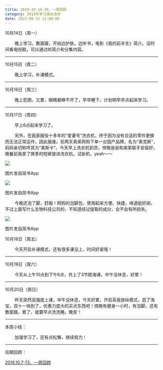 ```yaml
---
title: 2019-10-14-20，一周回顾
category: 2019年学习成长进步
date: 2021-09-21 13:00:00
---
```


10月14日（周一）

        晚上学习。敷面膜，开始边护肤，边听书，电影《我的前半生》简介。没时间看电视剧，可以通过听简介和分集内容。

---

10月15日（周二）  

        晚上学习，补课模式。  

---

10月16日（周三）  

        晚上犯困，又累，眼睛都睁不开了，早早睡下，计划明早早点起床学习。

---

10月17日（周四）  

        早上6点起来学习了。

        另外，在我家服役十多年的“爱妻号”洗衣机，终于因为没有合适的零件更换而无法正常运作，因此报废。前两天弟弟网购下单一台国产品牌，名为“奥克斯”，妈妈亲切称呼其为“奥斯卡”。今天早上洗衣机到货，傍晚爸爸和弟弟联手安装好，晚餐前我拿了换季的短裤放进洗衣机，试新机，yeah～～

![](https://markdown-1301532546.cos.ap-guangzhou.myqcloud.com/peipei_blog/20210921145332.jpeg)  

图片发自简书App

![](https://markdown-1301532546.cos.ap-guangzhou.myqcloud.com/peipei_blog/20210921145336.jpeg)  

图片发自简书App

        今晚还泡了脚，舒服！网购的泡脚包，使用起来方便、快捷，味道挺好闻，不过上面写什么生物科技公司的，不知道经过提取的成分，会不会有所损失。

![](https://markdown-1301532546.cos.ap-guangzhou.myqcloud.com/peipei_blog/20210921145339.jpeg)  

图片发自简书App

10月18日（周五）

        今天开启补课模式，还有很多课没上，时间好紧哦！

---

10月19日（周六）

        今天从上午10点到下午6点，共上了3节题海课。中午没休息，好累！

---

10月20日（周日）

        昨天突然高强度上课，中午没休息，今天好累，开启系我放纵模式，逛了淘宝，双十一快到了，优惠力度大的买点东西吧！傍晚有健身一小时，有泡脚，还有敷面膜。累了，就要早点洗洗睡。晚安！

---

本周小结：

        加强学习了，还有点松懈，继续努力！

  

---

往期回顾：  

[2019.10.7-13，一周回顾](https://www.jianshu.com/p/fb27388ab6ff)